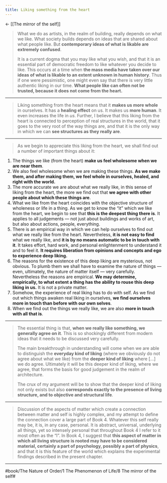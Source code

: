 ```yaml
---
title: Liking something from the heart
---
```


<- [[The mirror of the self]]

> What we do as artists, in the realm of building, really depends on what we like. What society builds depends on ideas that are shared about what people like. But **contemporary ideas of what is likable are extremely confused**. 
> 
> It is a current dogma that you may like what you wish, and that it is an essential part of democratic freedom to like whatever you decide to like. This occurs at a time when **the mass media have taken over our ideas of what is likable to an extent unknown in human history**. Thus if one were pessimistic, one might even say that there is very little authentic liking in our time. **What people like can often not be trusted, because it does not come from the heart.**

---

> Liking something from the heart means that it **makes us more whole** in ourselves. It has a **healing effect** on us. It makes us **more human**. It even increases the life in *us*. Further, I believe that this liking from the heart is connected to perception of real structures in the world, that it goes to the very root of the way things are, and that it is the only way in which we can **see structures as they really are**.

---

> As we begin to appreciate this liking from the heart, we shall find out a number of important things about it:

1. The things we like (from the heart) **make us feel wholesome when we are near them**.
2. We also feel wholesome when we are making these things. **As we make them, and after making them, we feel whole in ourselves, healed, and right with the world.**
3. The more accurate we are about what we really like, in this sense of liking from the heart, the more we find out that **we agree with other people about which these things are**.
4. What we like from the heart coincides with the objective structure of wholeness or life in a thing. As we get to know the “it” which we like from the heart, we begin to see that **this is the deepest thing there is**. It applies to all judgements — not just about buildings and works of art, but also about actions, people, everything.
5. There is an empirical way in which we can help ourselves to find out what we really like from the heart. Nevertheless, **it is not easy to find** what we really like, and **it is by no means automatic to be in touch with it**. It takes effort, hard work, and personal enlightenment to understand it and to feel it. **It requires liberation from opinions and concepts and ego to experience deep liking.**
6. The reasons for the existence of this deep liking are mysterious, not obvious. To plumb them we shall have to examine the nature of things — even, ultimately, the nature of matter itself — very carefully. Nevertheless the reasons are empirical. **We may determine, empirically, to what extent a thing has the ability to rouse this deep liking in us.** It is not a private matter.
7. Somehow, the experience of real liking has to do with self. As we find out which things awaken real liking in ourselves, **we find ourselves more in touch than before with our own selves**.
8. When we find out the things we really like, we are also **more in touch with all that is**.

---

> The essential thing is that, **when we really like something, we generally agree on it**. This is so shockingly different from modern ideas that it needs to be discussed very carefully.
> 
> The main breakthrough in understanding will come when we are able to distinguish the **everyday kind of liking** (where we obviously do not agree about what we like) from the **deeper kind of liking** where […] we do agree. Ultimately it will be this deeper kind of liking, where we agree, that forms the basis for good judgement in the realm of architecture.
> 
> The crux of my argument will be to show that the deeper kind of liking not only exists but also **corresponds exactly to the presence of living structure, and to objective and structural life**.

---

> Discussion of the aspects of matter which create a connection between matter and self is highly complex, and my attempt to define the connection cover a large part of Book 4. Whatever this self really may be, it is, in any case, personal. It is abstract, universal, underlying all things, yet so intensely personal that throughout Book 4 I refer to it most often as the “I”. In Book 4, I suggest that **this aspect of matter in which all living structure is rooted may have to be considered material, certainly a part of psychology, possibly a part of physics**, and that it is this feature of the world which explains the experimental findings described in the present chapter.

---

#book/The Nature of Order/1 The Phenomenon of Life/8 The mirror of the self#